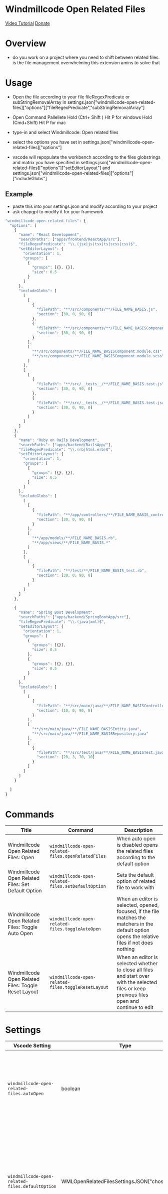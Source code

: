 <div class="gfm-embed" data-url="https://www.gofundme.com/f/strengthen-our-business-to-take-on-bigger-initiati/widget/medium"></div>




# Windmillcode Open Related Files

[Video Tutorial](https://www.youtube.com/watch?v=oPkuSxVS190)
[Donate](https://www.gofundme.com/f/strengthen-our-business-to-take-on-bigger-initiati/widget/medium)

# Overview
* do you work on a project where you need to shift between related files. is the file management overwhelming this extension amins to solve that

# Usage
* Open the file according to your file fileRegexPredicate or subStringRemovalArray in settings.json["windmillcode-open-related-files]["options"]["fileRegexPredicate","subStringRemovalArray"]

* Open Command Pallellete
Hold (Ctrl+ Shift ) Hit P for windows
Hold (Cmd+Shift) Hit P for mac

* type-in and select Windmillcode: Open related files
* select the options you have set in settings.json["windmillcode-open-related-files]["options"]
* vscode will repopulate the workbench according to the files globstrings and matrix you have specified in settings.json["windmillcode-open-related-files]["options"]["setEditorLayout"] and  settings.json["windmillcode-open-related-files]["options"]["includeGlobs"]



## Example
* paste this into your settings.json and modify according to your project
* ask chapgpt to modify it for your framework
```ts
"windmillcode-open-related-files": {
  "options": [
    {
      "name": "React Development",
      "searchPaths": ["apps/frontend/ReactApp/src"],
      "fileRegexPredicate": "\\.(jsx|js|tsx|ts|scss|css)$",
      "setEditorLayout": {
        "orientation": 1,
        "groups": [
          {
            "groups": [{}, {}],
            "size": 0.5
          }
        ]
      },
      "includeGlobs": [
        [
          [
            {
              "filePath": "**/src/components/**/FILE_NAME_BASIS.js",
              "section": [30, 0, 90, 0]
            },
            {
              "filePath": "**/src/components/**/FILE_NAME_BASISComponent.tsx",
              "section": [30, 0, 90, 0]
            }
          ],
          [
            "**/src/components/**/FILE_NAME_BASISComponent.module.css",
            "**/src/components/**/FILE_NAME_BASISComponent.module.scss"
          ]
        ],
        [
          [
            {
              "filePath": "**/src/__tests__/**/FILE_NAME_BASIS.test.js",
              "section": [30, 0, 90, 0]
            },
            {
              "filePath": "**/src/__tests__/**/FILE_NAME_BASIS.test.jsx",
              "section": [30, 0, 90, 0]
            }
          ]
        ]
      ]
    },
    {
      "name": "Ruby on Rails Development",
      "searchPaths": ["apps/backend/RailsApp/"],
      "fileRegexPredicate": "\\.(rb|html.erb)$",
      "setEditorLayout": {
        "orientation": 1,
        "groups": [
          {
            "groups": [{}, {}],
            "size": 0.5
          }
        ]
      },
      "includeGlobs": [
        [
          [
            {
              "filePath": "**/app/controllers/**/FILE_NAME_BASIS_controller.rb",
              "section": [30, 0, 90, 0]
            }
          ],
          [
            "**/app/models/**/FILE_NAME_BASIS.rb",
            "**/app/views/**/FILE_NAME_BASIS.*"
          ]
        ],
        [
          [
            {
              "filePath": "**/test/**/FILE_NAME_BASIS_test.rb",
              "section": [30, 0, 90, 0]
            }
          ]
        ]
      ]
    },

    {
      "name": "Spring Boot Development",
      "searchPaths": ["apps/backend/SpringBootApp/src"],
      "fileRegexPredicate": "\\.(java|xml)$",
      "setEditorLayout": {
        "orientation": 1,
        "groups": [
          {
            "groups": [{}],
            "size": 0.5
          },
          {
            "groups": [{}, {}],
            "size": 0.5
          }
        ]
      },
      "includeGlobs": [
        [
          [
            {
              "filePath": "**/src/main/java/**/FILE_NAME_BASISController.java",
              "section": [10, 0, 90, 0]
            }
          ],
          [
            "**/src/main/java/**/FILE_NAME_BASISEntity.java",
            "**/src/main/java/**/FILE_NAME_BASISRepository.java"
          ],
          [
            {
              "filePath": "**/src/test/java/**/FILE_NAME_BASISTest.java",
              "section": [20, 3, 70, 10]
            }
          ]
        ]
      ]
    }

  ]
}
```

# Commands

| Title | Command | Description |
| ----------- | ------- | ----------- |
| Windmillcode Open Related Files: Open | `windmillcode-open-related-files.openRelatedFiles` | When auto open is disabled opens the related files according to the default option |
| Windmillcode Open Related Files: Set Default Option | `windmillcode-open-related-files.setDefaultOption` | Sets the default option of related file to work with  |
| Windmillcode Open Related Files: Toggle Auto Open | `windmillcode-open-related-files.toggleAutoOpen` | When an editor is selected, opened, focused, if the file matches the matchers in the default option opens the relative files if not does nothing |
| Windmillcode Open Related Files: Toggle Reset Layout | `windmillcode-open-related-files.toggleResetLayout` | When an editor is selected whether to close all files and start over with the selected files or keep preivous files open and continue to edit |

# Settings

| Vscode Setting | Type | Default | Description |
| ------- | ---- | ------- | ----------- |
| `windmillcode-open-related-files.autoOpen` | boolean | `false` | If set to `true`, auto opens all related files when switching to an unrelated file. If set to `false`, auto-open is disabled. |
| `windmillcode-open-related-files.defaultOption` | WMLOpenRelatedFilesSettingsJSON["chosenOption"] | `null` | The default option to be used to open related files. (Tip use the command to set the default setting before manually editing so you can see the shape) |
| `windmillcode-open-related-files.resetLayout` | boolean | `false` | If set to true closes editors with new editors set to false to continue with current files in layout while opening new files |



# Docs

## WMLOpenRelatedFiles JSON Settings


* __Important Note__ - WMLOpenRelatedFilesSettingsJSON.chosenOption not available on the object its available as windmillcode-open-related-files.defaultOption, you would typically use the `windmillcode-open-related-files.defaultOption` to set this as its a duplicate from one of your selected options in the WMLOpenRelatedFilesSettingsJSON.options array
| **Name**               | **Type**                                    | **Default Value**                              | **Description**                                                                                               |
|------------------------|---------------------------------------------|-----------------------------------------------|-----------------------------------------------------------------------------------------------------------------|
| `excludeGlobs`         | `Array<string>`                             | `["**/node_modules/**", "**/site-packages/**", "**/.git/**"]` | An array of globs representing files or directories to be excluded when opening related files. for all options provided by the developer               |
| `chosenOption`              | `WMLOpenRelatedFilesSettingsJSON.chosenOption`          | `undefined`                   | The chosen option the developer wants to use when working with files.
| `options`              | `Array<Partial<WMLOpenRelatedFilesSettingsJSON["chosenOption"]>>`          | `[ { "name": "Disable" } ]`                   | An array of options for opening related files, each having a name and potentially additional settings based on the chosen option.                                        |

### Property WMLOpenRelatedFilesSettingsJSON.chosenOption
| **Name**               | **Type**                                    | **Default Value**                              | **Description**                                                                                               |
|------------------------|---------------------------------------------|-----------------------------------------------|-----------------------------------------------------------------------------------------------------------------|
| `name`                | `string`                                                                                                   | `undefined`       | The name of the chosen option for opening related files.                                                                                   |
| `fileRegexPredicate`  | `regexString ,(meaning the string will be used to create a regexp)`                                                                                                   | `undefined`       | A regexString representing that the option should trigger if the file that matches the regex is in focus on the editor workbench|
| `subStringRemovalArray`  | `Array<string>`                                                                                                   | `undefined`       | Same feature as fileRegexPredicate but uses an array of regular substrings to be used to trim the file name. |
| `setEditorLayout`     | `WMLOpenRelatedFilesSettingsJSON.chosenOption.setEditorLayout` | `undefined`       | An object specifying the layout of the editor when opening related files, including orientation and groups with optional size.          |
| `searchPaths`         | `Array<string>`                                                                                            | `undefined`       | An array of paths to be used for searching related files. so the whole project is not searched                                                                                   |
| `includeGlobs`        | `InfiniteGlobStringArray` | `undefined`       | A matrix of globs representing files to be opened having the same dimensions as WMLOpenRelatedFilesSettingsJSONchosenOption[setEditorLayout"]["groups"] if there are more dimensions then additional editor groups may be opened breaking the intended layout. if dimensions are less than setEditorLayout then vscode placeholders would be left the leftover editor groups. In addition use FILE_NAME_BASIS in the global to specify to the extension how to use the fileRegexPredicate to update the globString to narrow down the possible results to the file that you want to deal with                                                |
| `excludeGlobs`        | `WMLOpenRelatedFilesSettingsJSON["excludeGlobs"]`                                                          | `undefined`       | An array of globs representing files or directories to be excluded when opening related files, inherited from the parent class's property. |


### Property InfiniteGlobStringArray

| Level      | Type                                            | Description |
|------------|-------------------------------------------------|-------------|
| Base Level | `InfiniteGlobString \| string` | At the base level, each element of the array is an object with two properties: `filePath` (a globString representing the path of a file) and `sections` (an array of tuples, each containing four numbers representing specific sections of the file). Or it can be a simple globString and the section will deafult to [0,0,0,0] |
| Nested Levels | `InfiniteStringFilePath[]` | At nested levels, the structure is an array of `InfiniteStringFilePath`, representing deeper nested arrays with the same structure as the base level. This allows for an infinite nesting of such arrays. |

#### InfiniteGlobString

| Property               | Type     | Description |
|------------------------|----------|-------------|
| filePath               | `string` | A globString representing the path of a file. |
| section                | `Array<[number, number, number, number]>` | An array of tuples, each containing four numbers. These numbers represent specific sections of the file in this manner [startLine, startChar, endLine, endChar]. It will open the file at the start line and highlight a section of the file from the start to end values. |
| createFileIfNotFoundPath | `string` (optional) | An optional path for creating a file if it doesn't exist. |
| createFileRelativeToTrustedFilePath | `boolean` | Indicates whether the file should be created relative to a file already opened and given to be trusted. Set to `false`. |




#### Property WMLOpenRelatedFilesSettingsJSON.chosenOption.setEditorLayout
| **Name**           | **Type**                                                                                | **Default Value** | **Description**                                                                                                                                                                            |
|--------------------|-----------------------------------------------------------------------------------------|-------------------|--------------------------------------------------------------------------------------------------------------------------------------------------------------------------------------------|
| `orientation`      | `0 \| 1`                                                                                | `undefined`       | layout direction. `1` for left-to-right downward (horizontal) `0` from top-to-bottom leftward layout (vertical).                                    |
| `groups`           | `Array<{ groups: WMLOpenRelatedFilesSettingsJSON["chosenOption"]["setEditorLayout"]["groups"], size?: number }>` | `undefined`       | A multi-dimensional array of objects specifying the editor layout matrix. Each group can contain further nested groups and an optional size parameter for specifying the size of the group. |
| `groups.groups`    | `WMLOpenRelatedFilesSettingsJSON["chosenOption"]["setEditorLayout"]["groups"]`           | `undefined`       | Recursive definition of the groups within the editor layout.                                                                                                                                |
| `groups.size`      | `number `                                                                   | `a value between 0 and 1 vscode best decides for apropriate visual layout`       | An optional parameter specifying the size of the group within the editor layout.                                                                                                           |
